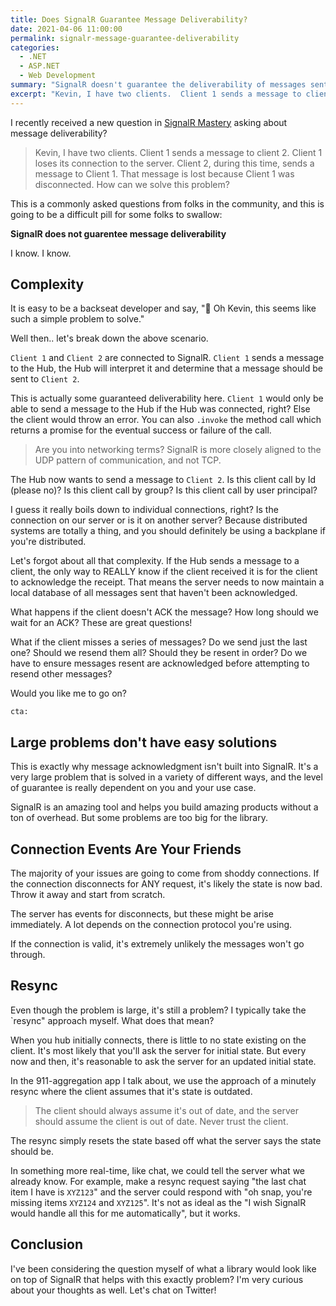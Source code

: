 ```yaml
---
title: Does SignalR Guarantee Message Deliverability?
date: 2021-04-06 11:00:00
permalink: signalr-message-guarantee-deliverability
categories:
  - .NET
  - ASP.NET
  - Web Development
summary: "SignalR doesn't guarantee the deliverability of messages sent from the server.  This might be a problem for you, so let's discuss the problem and why SignalR doesn't try to solve it automatically."
excerpt: "Kevin, I have two clients.  Client 1 sends a message to client 2.  Client 1 loses its connection to the server.  Client 2, during this time, sends a message to Client 1.  That message is lost because Client 1 was disconnected.  How can we solve this problem?"
---
```


I recently received a new question in [SignalR Mastery](https://signalrmastery.com) asking about message deliverability?

> Kevin, I have two clients.  Client 1 sends a message to client 2.  Client 1 loses its connection to the server.  Client 2, during this time, sends a message to Client 1.  That message is lost because Client 1 was disconnected.  How can we solve this problem?

This is a commonly asked questions from folks in the community, and this is going to be a difficult pill for some folks to swallow:

**SignalR does not guarentee message deliverability**

I know.  I know.  

## Complexity

It is easy to be a backseat developer and say, "🧐 Oh Kevin, this seems like such a simple problem to solve."

Well then.. let's break down the above scenario.

`Client 1` and `Client 2` are connected to SignalR.  `Client 1` sends a message to the Hub, the Hub will interpret it and determine that a message should be sent to `Client 2`.  

This is actually some guaranteed deliverability here.  `Client 1` would only be able to send a message to the Hub if the Hub was connected, right?  Else the client would throw an error.  You can also `.invoke` the method call which returns a promise for the eventual success or failure of the call.  

> Are you into networking terms?  SignalR is more closely aligned to the UDP pattern of communication, and not TCP.

The Hub now wants to send a message to `Client 2`.  Is this client call by Id (please no)?  Is this client call by group?  Is this client call by user principal?  

I guess it really boils down to individual connections, right?  Is the connection on our server or is it on another server?  Because distributed systems are totally a thing, and you should definitely be using a backplane if you're distributed.  

Let's forgot about all that complexity.  If the Hub sends a message to a client, the only way to REALLY know if the client received it is for the client to acknowledge the receipt.  That means the server needs to now maintain a local database of all messages sent that haven't been acknowledged.  

What happens if the client doesn't ACK the message?  How long should we wait for an ACK?  These are great questions!

What if the client misses a series of messages?  Do we send just the last one?  Should we resend them all?  Should they be resent in order?  Do we have to ensure messages resent are acknowledged before attempting to resend other messages?

Would you like me to go on?

`cta: `

## Large problems don't have easy solutions

This is exactly why message acknowledgment isn't built into SignalR.  It's a very large problem that is solved in a variety of different ways, and the level of guarantee is really dependent on you and your use case.  

SignalR is an amazing tool and helps you build amazing products without a ton of overhead.  But some problems are too big for the library.  

## Connection Events Are Your Friends

The majority of your issues are going to come from shoddy connections.  If the connection disconnects for ANY request, it's likely the state is now bad.  Throw it away and start from scratch.

The server has events for disconnects, but these might be arise immediately.  A lot depends on the connection protocol you're using.  

If the connection is valid, it's extremely unlikely the messages won't go through.  

## Resync

Even though the problem is large, it's still a problem?  I typically take the `resync" approach myself.  What does that mean?

When you hub initially connects, there is little to no state existing on the client.  It's most likely that you'll ask the server for initial state.  But every now and then, it's reasonable to ask the server for an updated initial state.

In the 911-aggregation app I talk about, we use the approach of a minutely resync where the client assumes that it's state is outdated.

> The client should always assume it's out of date, and the server should assume the client is out of date.  Never trust the client.

The resync simply resets the state based off what the server says the state should be.

In something more real-time, like chat, we could tell the server what we already know.  For example, make a resync request saying "the last chat item I have is `XYZ123`" and the server could respond with "oh snap, you're missing items `XYZ124` and `XYZ125`".  It's not as ideal as the "I wish SignalR would handle all this for me automatically", but it works.

## Conclusion

I've been considering the question myself of what a library would look like on top of SignalR that helps with this exactly problem?  I'm very curious about your thoughts as well.  Let's chat on Twitter!